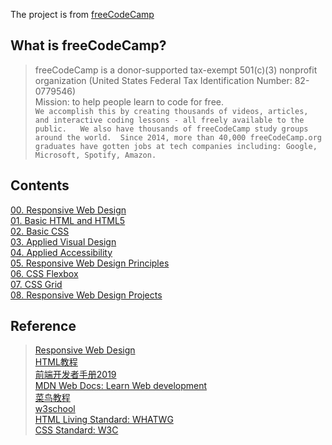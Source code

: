 The project is from [freeCodeCamp](https://www.freecodecamp.org/)
## What is freeCodeCamp?
>freeCodeCamp is a donor-supported tax-exempt 501(c)(3) nonprofit organization (United States Federal Tax Identification Number: 82-0779546)  
 Mission: to help people learn to code for free.  
 `We accomplish this by creating thousands of videos, articles, and interactive coding lessons - all freely available to the public.  
 We also have thousands of freeCodeCamp study groups around the world. 
 Since 2014, more than 40,000 freeCodeCamp.org graduates have gotten jobs at tech companies including: Google, Microsoft, Spotify, Amazon.`  
 
## **Contents**  
[00. Responsive Web Design](https://github.com/Yu-heart/Responsitive-Web-Design/blob/master/00.%20Responsive%20Web%20Design.md)  
[01. Basic HTML and HTML5](https://github.com/Yu-heart/Responsitive-Web-Design/blob/master/01.%20Basic%20HTML%20and%20HTML5.md)  
[02. Basic CSS](https://github.com/Yu-heart/Responsitive-Web-Design/blob/master/02.%20Basic%20CSS.md)  
[03. Applied Visual Design]()  
[04. Applied Accessibility]()  
[05. Responsive Web Design Principles]()  
[06. CSS Flexbox]()  
[07. CSS Grid]()  
[08. Responsive Web Design Projects]()  

## **Reference**  
>[Responsive Web Design](https://www.freecodecamp.org/learn/responsive-web-design/)  
>[HTML教程](https://wangdoc.com/html/)  
>[前端开发者手册2019](https://yylifen.github.io/front-end-handbook-2019/)  
>[MDN Web Docs: Learn Web development](https://developer.mozilla.org/en-US/docs/Learn)  
>[菜鸟教程](https://www.runoob.com/)  
>[w3school](https://www.w3schools.com/)  
>[HTML Living Standard: WHATWG](https://whatwg.org/)  
>[CSS Standard: W3C](https://www.w3.org/Style/CSS/)  

  